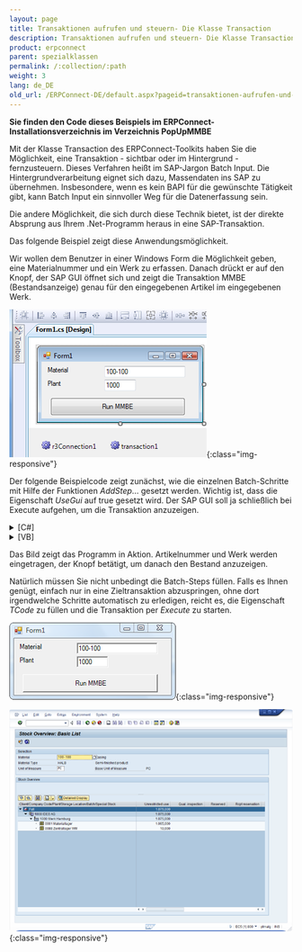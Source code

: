 ```yaml
---
layout: page
title: Transaktionen aufrufen und steuern- Die Klasse Transaction
description: Transaktionen aufrufen und steuern- Die Klasse Transaction
product: erpconnect
parent: spezialklassen
permalink: /:collection/:path
weight: 3
lang: de_DE
old_url: /ERPConnect-DE/default.aspx?pageid=transaktionen-aufrufen-und-steuern-die-klasse-transaction
---
```


**Sie finden den Code dieses Beispiels im ERPConnect-Installationsverzeichnis im Verzeichnis PopUpMMBE**

Mit der Klasse Transaction des ERPConnect-Toolkits haben Sie die Möglichkeit, eine Transaktion - sichtbar oder im Hintergrund - fernzusteuern. Dieses Verfahren heißt im SAP-Jargon Batch Input. Die Hintergrundverarbeitung eignet sich dazu, Massendaten ins SAP zu übernehmen. Insbesondere, wenn es kein BAPI für die gewünschte Tätigkeit gibt, kann Batch Input ein sinnvoller Weg für die Datenerfassung sein.

Die andere Möglichkeit, die sich durch diese Technik bietet, ist der direkte Absprung aus Ihrem .Net-Programm heraus in eine SAP-Transaktion.

Das folgende Beispiel zeigt diese Anwendungsmöglichkeit.

Wir wollen dem Benutzer in einer Windows Form die Möglichkeit geben, eine Materialnummer und ein Werk zu erfassen. Danach drückt er auf den Knopf, der SAP GUI öffnet sich und zeigt die Transaktion MMBE (Bestandsanzeige) genau für den eingegebenen Artikel im eingegebenen Werk. 


![Call-Transaction-001](/img/content/Call-Transaction-001.png){:class="img-responsive"}

Der folgende Beispielcode zeigt zunächst, wie die einzelnen Batch-Schritte mit Hilfe der Funktionen *AddStep*... gesetzt werden. Wichtig ist, dass die Eigenschaft *UseGui* auf true gesetzt wird. Der SAP GUI soll ja schließlich bei Execute aufgehen, um die Transaktion anzuzeigen. 

<details>
<summary>[C#]</summary>
{% highlight csharp %}
private void button1_Click(object sender, System.EventArgs e)
{
    Transaction transaction1 = new Transaction();
    R3Connection r3Connection1 = new R3Connection("SAPServer", 00, "User", "Pass", "EN",800");
    transaction1.Connection = r3Connection1;
    // Reset the batch steps
    transaction1.BatchSteps.Clear();

    // fill new steps
    transaction1.ExecutionMode = ERPConnect.Utils.TransactionDialogMode.ShowOnlyErrors;
    transaction1.TCode = "MMBE";
    transaction1.AddStepSetNewDynpro("RMMMBEST", "1000");
    transaction1.AddStepSetOKCode("ONLI");
    transaction1.AddStepSetCursor("MS_WERKS-LOW");
    transaction1.AddStepSetField("MS_MATNR-LOW", textBox1.Text);
    transaction1.AddStepSetField("MS_WERKS-LOW", textBox2.Text);

    // connect to SAP
    r3Connection1.UseGui = true;
    r3Connection1.Open(false);
    // Run
    transaction1.Execute();
}
{% endhighlight %}
</details>

<details>
<summary>[VB]</summary>
{% highlight visualbasic %}
Private Sub button1_Click(ByVal sender As System.Object, ByVal e As System.EventArgs) Handles button1.Click
    Dim r3Connection1 As R3Connection = New R3Connection("SAPServer", 0, "SAPUser", "Password", "EN", "800")
    Dim transaction1 As Transaction = New Transaction()
    transaction1.Connection = r3Connection1
    ' Reset the batch steps
    transaction1.BatchSteps.Clear()
    ' fill new steps
    transaction1.ExecutionMode = _
       ERPConnect.Utils.TransactionDialogMode.ShowOnlyErrors
    transaction1.TCode = "MMBE"
    transaction1.AddStepSetNewDynpro("RMMMBEST", "1000")
    transaction1.AddStepSetOKCode("ONLI")
    transaction1.AddStepSetCursor("MS_WERKS-LOW")
    transaction1.AddStepSetField("MS_MATNR-LOW", "100-100")
    transaction1.AddStepSetField("MS_WERKS-LOW", "100-200")
    ' connect to SAP
 
 
    r3Connection1.UseGui = True
    r3Connection1.Open(False)
    ' Run
    transaction1.Execute()
 
End Sub
{% endhighlight %}
</details>

Das Bild zeigt das Programm in Aktion. Artikelnummer und Werk werden eingetragen, der Knopf betätigt, um danach den Bestand anzuzeigen.  

Natürlich müssen Sie nicht unbedingt die Batch-Steps füllen. Falls es Ihnen genügt, einfach nur in eine Zieltransaktion abzuspringen, ohne dort irgendwelche Schritte automatisch zu erledigen, reicht es, die Eigenschaft *TCode* zu füllen und die Transaktion per *Execute* zu starten.  

![Call-Transaction-002](/img/content/Call-Transaction-002.png){:class="img-responsive"}

![Call-Transaction-003](/img/content/Call-Transaction-003.png){:class="img-responsive"}